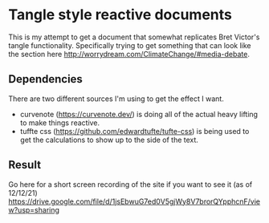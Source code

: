 # Tangle style reactive documents

This is my attempt to get a document that somewhat replicates Bret Victor's tangle functionality. 
Specifically trying to get something that can look like the section here http://worrydream.com/ClimateChange/#media-debate.

## Dependencies
There are two different sources I'm using to get the effect I want.
- curvenote (https://curvenote.dev/) is doing all of the actual heavy lifting to make things reactive. 
- tuffte css (https://github.com/edwardtufte/tufte-css) is being used to get the calculations to show up to the side of the text.

## Result
Go here for a short screen recording of the site if you want to see it (as of 12/12/21) https://drive.google.com/file/d/1jsEbwuG7ed0V5gjWy8V7brorQYpphcnF/view?usp=sharing

